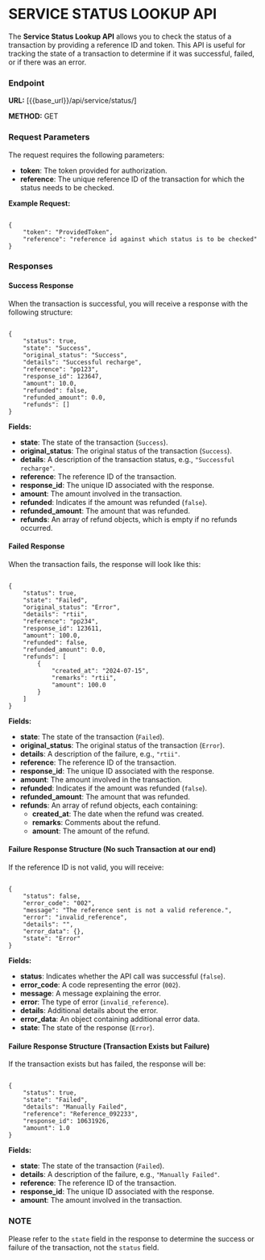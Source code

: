 # **SERVICE STATUS LOOKUP API**

The **Service Status Lookup API** allows you to check the status of a transaction by providing a reference ID and token. This API is useful for tracking the state of a transaction to determine if it was successful, failed, or if there was an error.

### **Endpoint**

**URL:** [{{base_url}}/api/service/status/]

**METHOD:** GET

### **Request Parameters**

The request requires the following parameters:

- **token**: The token provided for authorization.
- **reference**: The unique reference ID of the transaction for which the status needs to be checked.

**Example Request:**
<pre><code class="json">
{
    "token": "ProvidedToken",
    "reference": "reference id against which status is to be checked"
}
</code></pre>

### **Responses**

#### **Success Response**

When the transaction is successful, you will receive a response with the following structure:

<pre><code class="json">
{
    "status": true,
    "state": "Success",
    "original_status": "Success",
    "details": "Successful recharge",
    "reference": "pp123",
    "response_id": 123647,
    "amount": 10.0,
    "refunded": false,
    "refunded_amount": 0.0,
    "refunds": []
}
</code></pre>

**Fields:**
 
- **state**: The state of the transaction (`Success`).
- **original_status**: The original status of the transaction (`Success`).
- **details**: A description of the transaction status, e.g., `"Successful recharge"`.
- **reference**: The reference ID of the transaction.
- **response_id**: The unique ID associated with the response.
- **amount**: The amount involved in the transaction.
- **refunded**: Indicates if the amount was refunded (`false`).
- **refunded_amount**: The amount that was refunded.
- **refunds**: An array of refund objects, which is empty if no refunds occurred.

#### **Failed Response**

When the transaction fails, the response will look like this:

<pre><code class="json">
{
    "status": true,
    "state": "Failed",
    "original_status": "Error",
    "details": "rtii",
    "reference": "pp234",
    "response_id": 123611,
    "amount": 100.0,
    "refunded": false,
    "refunded_amount": 0.0,
    "refunds": [
        {
            "created_at": "2024-07-15",
            "remarks": "rtii",
            "amount": 100.0
        }
    ]
}
</code></pre>

**Fields:**
 
- **state**: The state of the transaction (`Failed`).
- **original_status**: The original status of the transaction (`Error`).
- **details**: A description of the failure, e.g., `"rtii"`.
- **reference**: The reference ID of the transaction.
- **response_id**: The unique ID associated with the response.
- **amount**: The amount involved in the transaction.
- **refunded**: Indicates if the amount was refunded (`false`).
- **refunded_amount**: The amount that was refunded.
- **refunds**: An array of refund objects, each containing:
  - **created_at**: The date when the refund was created.
  - **remarks**: Comments about the refund.
  - **amount**: The amount of the refund.

#### **Failure Response Structure (No such Transaction at our end)**

If the reference ID is not valid, you will receive:

<pre><code class="json">
{
    "status": false,
    "error_code": "002",
    "message": "The reference sent is not a valid reference.",
    "error": "invalid_reference",
    "details": "",
    "error_data": {},
    "state": "Error"
}
</code></pre>

**Fields:**

- **status**: Indicates whether the API call was successful (`false`).  
- **error_code**: A code representing the error (`002`).
- **message**: A message explaining the error.
- **error**: The type of error (`invalid_reference`).
- **details**: Additional details about the error.
- **error_data**: An object containing additional error data.
- **state**: The state of the response (`Error`).

#### **Failure Response Structure (Transaction Exists but Failure)**

If the transaction exists but has failed, the response will be:

<pre><code class="json">
{
    "status": true,
    "state": "Failed",
    "details": "Manually Failed",
    "reference": "Reference_092233",
    "response_id": 10631926,
    "amount": 1.0
}
</code></pre>

**Fields:**

 
- **state**: The state of the transaction (`Failed`).
- **details**: A description of the failure, e.g., `"Manually Failed"`.
- **reference**: The reference ID of the transaction.
- **response_id**: The unique ID associated with the response.
- **amount**: The amount involved in the transaction.

### **NOTE**

Please refer to the `state` field in the response to determine the success or failure of the transaction, not the `status` field.
